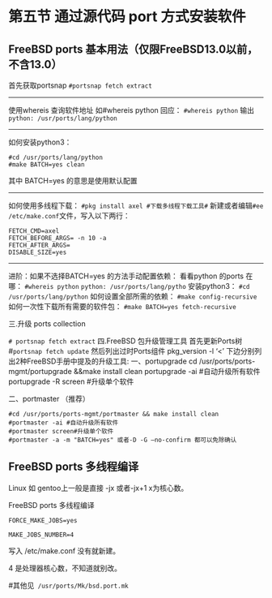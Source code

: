 # 第五节 通过源代码 port 方式安装软件

## FreeBSD ports 基本用法（仅限FreeBSD13.0以前，不含13.0） <a href="freebsdports-ji-ben-yong-fa" id="freebsdports-ji-ben-yong-fa"></a>

首先获取portsnap `#portsnap fetch extract`

***

使用whereis 查询软件地址 如#whereis python 回应： `#whereis python` 输出 `python: /usr/ports/lang/python`

***

如何安装python3：

```
#cd /usr/ports/lang/python
#make BATCH=yes clean
```

其中 BATCH=yes 的意思是使用默认配置

***

如何使用多线程下载： `#pkg install axel #下载多线程下载工具#` 新建或者编辑`#ee /etc/make.conf`文件，写入以下两行：

```
FETCH_CMD=axel
FETCH_BEFORE_ARGS= -n 10 -a
FETCH_AFTER_ARGS=
DISABLE_SIZE=yes
```

***

进阶：如果不选择BATCH=yes 的方法手动配置依赖： 看看python 的ports 在哪： `#whereis python` `python: /usr/ports/lang/pytho` 安装python3： `#cd /usr/ports/lang/python` 如何设置全部所需的依赖： `#make config-recursive` 如何一次性下载所有需要的软件包： `#make BATCH=yes fetch-recursive`

三.升级 ports collection

`# portsnap fetch extract` 四.FreeBSD 包升级管理工具 首先更新Ports树 #`portsnap fetch update` 然后列出过时Ports组件 pkg\_version -l ‘<’ 下边分别列出2种FreeBSD手册中提及的升级工具: 一、portupgrade cd /usr/ports/ports-mgmt/portupgrade &\&make install clean portupgrade -ai #自动升级所有软件 portupgrade -R screen #升级单个软件

二、portmaster （推荐）

```
#cd /usr/ports/ports-mgmt/portmaster && make install clean
#portmaster -ai #自动升级所有软件
#portmaster screen#升级单个软件
#portmaster -a -m "BATCH=yes" 或者-D -G –no-confirm 都可以免除确认
```

## FreeBSD ports 多线程编译

Linux 如 gentoo上一般是直接 -jx 或者-jx+1 x为核心数。&#x20;

FreeBSD ports 多线程编译&#x20;

`FORCE_MAKE_JOBS=yes`&#x20;

`MAKE_JOBS_NUMBER=4`&#x20;

写入 /etc/make.conf 没有就新建。

4 是处理器核心数，不知道就别改。

&#x20;\#其他见` /usr/ports/Mk/bsd.port.mk`

